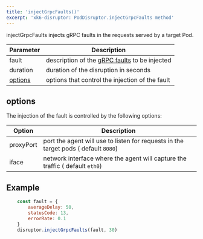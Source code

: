 ```yaml
---
title: 'injectGrpcFaults()'
excerpt: 'xk6-disruptor: PodDisruptor.injectGrpcFaults method'
---
```


injectGrpcFaults injects gRPC faults in the requests served by a target Pod.

| Parameter | Description |
| ---------- | ----------- |
| fault | description of the [gRPC faults](/javascript-api/xk6-disruptor/api/faults/grpc) to be injected |
| duration | duration of the disruption in seconds |
| [options](#options) | options that control the injection of the fault |


## options

The injection of the fault is controlled by the following options:

| Option | Description |
| ------ | ----------- |
| proxyPort | port the agent will use to listen for requests in the target pods ( default `8080`) |
| iface | network interface where the agent will capture the traffic ( default `eth0`) |


## Example

<!-- eslint-skip -->

```javascript
    const fault = {
        averageDelay: 50,
        statusCode: 13,
        errorRate: 0.1
    }
    disruptor.injectGrpcFaults(fault, 30)
```